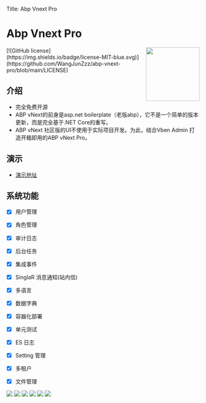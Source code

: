 Title: Abp Vnext Pro
# Abp Vnext Pro

<img width="140" align="right" src="/img/logo.svg">
[![GitHub license](https://img.shields.io/badge/license-MIT-blue.svg)](https://github.com/WangJunZzz/abp-vnext-pro/blob/main/LICENSE)


## 介绍

- 完全免费开源
- ABP vNext的前身是asp.net boilerplate（老版abp），它不是一个简单的版本更新，而是完全基于.NET Core的重写。
- ABP vNext 社区版的UI不使用于实际项目开发。为此，结合Vben Admin 打造开箱即用的ABP vNext Pro。


## 演示
- [演示地址](http://abp.cncore.club/)

## 系统功能

- [x] 用户管理
- [x] 角色管理
- [x] 审计日志
- [x] 后台任务
- [x] 集成事件
- [x] SinglaR 消息通知(站内信)
- [x] 多语言
- [x] 数据字典
- [x] 容器化部署
- [x] 单元测试
- [x] ES 日志
- [x] Setting 管理
- [x] 多租户
- [x] 文件管理


![](https://blog-resouce.oss-cn-shenzhen.aliyuncs.com/images/abp/4.4/4.4login.png)
![](https://blog-resouce.oss-cn-shenzhen.aliyuncs.com/images/abp/01.png)
![](https://blog-resouce.oss-cn-shenzhen.aliyuncs.com/images/abp/02.png)
![](https://blog-resouce.oss-cn-shenzhen.aliyuncs.com/images/abp/03.png)
![](https://blog-resouce.oss-cn-shenzhen.aliyuncs.com/images/abp/04.png)
![](https://blog-resouce.oss-cn-shenzhen.aliyuncs.com/images/abp/05.png)
